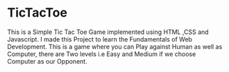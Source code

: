 # TicTacToe
This is a Simple Tic Tac Toe Game implemented using HTML ,CSS and Javascript. I made this Project to learn the Fundamentals of Web Development. This is a game where you can Play against Human as well as Computer, there are Two levels i.e Easy and Medium if we choose Computer as our Opponent.